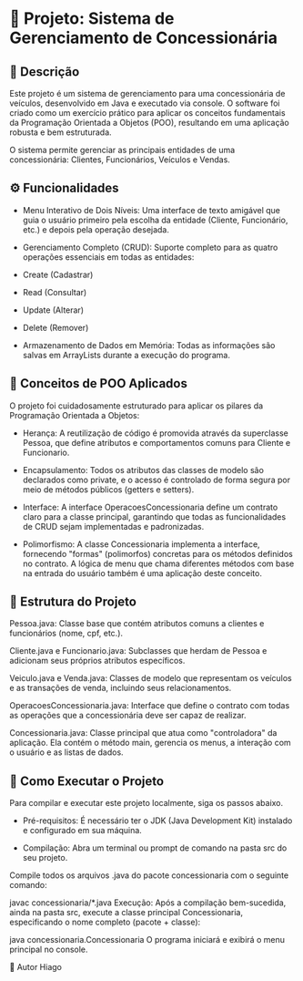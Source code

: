 # 🚗 Projeto: Sistema de Gerenciamento de Concessionária
## 📖 Descrição
Este projeto é um sistema de gerenciamento para uma concessionária de veículos, desenvolvido em Java e executado via console. O software foi criado como um exercício prático para aplicar os conceitos fundamentais da Programação Orientada a Objetos (POO), resultando em uma aplicação robusta e bem estruturada.

O sistema permite gerenciar as principais entidades de uma concessionária: Clientes, Funcionários, Veículos e Vendas.

## ⚙️ Funcionalidades
* Menu Interativo de Dois Níveis: Uma interface de texto amigável que guia o usuário primeiro pela escolha da entidade (Cliente, Funcionário, etc.) e depois pela operação desejada.

* Gerenciamento Completo (CRUD): Suporte completo para as quatro operações essenciais em todas as entidades:

* Create (Cadastrar)

* Read (Consultar)

* Update (Alterar)

* Delete (Remover)

* Armazenamento de Dados em Memória: Todas as informações são salvas em ArrayLists durante a execução do programa.

## 🧠 Conceitos de POO Aplicados
O projeto foi cuidadosamente estruturado para aplicar os pilares da Programação Orientada a Objetos:

* Herança: A reutilização de código é promovida através da superclasse Pessoa, que define atributos e comportamentos comuns para Cliente e Funcionario.

* Encapsulamento: Todos os atributos das classes de modelo são declarados como private, e o acesso é controlado de forma segura por meio de métodos públicos (getters e setters).

* Interface: A interface OperacoesConcessionaria define um contrato claro para a classe principal, garantindo que todas as funcionalidades de CRUD sejam implementadas e padronizadas.

* Polimorfismo: A classe Concessionaria implementa a interface, fornecendo "formas" (polimorfos) concretas para os métodos definidos no contrato. A lógica de menu que chama diferentes métodos com base na entrada do usuário também é uma aplicação deste conceito.

## 📂 Estrutura do Projeto
Pessoa.java: Classe base que contém atributos comuns a clientes e funcionários (nome, cpf, etc.).

Cliente.java e Funcionario.java: Subclasses que herdam de Pessoa e adicionam seus próprios atributos específicos.

Veiculo.java e Venda.java: Classes de modelo que representam os veículos e as transações de venda, incluindo seus relacionamentos.

OperacoesConcessionaria.java: Interface que define o contrato com todas as operações que a concessionária deve ser capaz de realizar.

Concessionaria.java: Classe principal que atua como "controladora" da aplicação. Ela contém o método main, gerencia os menus, a interação com o usuário e as listas de dados.

## 🚀 Como Executar o Projeto
Para compilar e executar este projeto localmente, siga os passos abaixo.

* Pré-requisitos:
É necessário ter o JDK (Java Development Kit) instalado e configurado em sua máquina.

* Compilação:
Abra um terminal ou prompt de comando na pasta src do seu projeto.

Compile todos os arquivos .java do pacote concessionaria com o seguinte comando:


javac concessionaria/*.java
Execução:
Após a compilação bem-sucedida, ainda na pasta src, execute a classe principal Concessionaria, especificando o nome completo (pacote + classe):


java concessionaria.Concessionaria
O programa iniciará e exibirá o menu principal no console.

👤 Autor
Hiago
